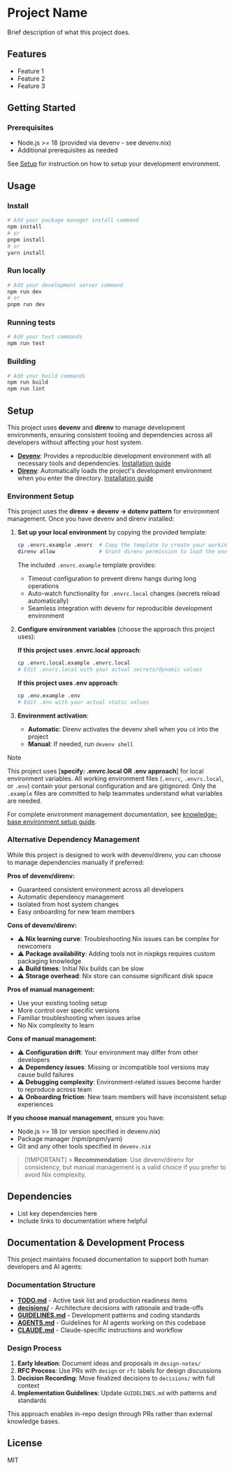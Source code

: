 # Project Name

Brief description of what this project does.

## Features

- Feature 1
- Feature 2
- Feature 3

## Getting Started

### Prerequisites

- Node.js >= 18 (provided via devenv - see devenv.nix)
- Additional prerequisites as needed

See [Setup](#setup) for instruction on how to setup your development environment.

## Usage

### Install

```bash
# Add your package manager install command
npm install
# or
pnpm install
# or
yarn install
```

### Run locally

```bash
# Add your development server command
npm run dev
# or
pnpm run dev
```

### Running tests

```bash
# Add your test commands
npm run test
```

### Building

```bash
# Add your build commands
npm run build
npm run lint
```

## Setup

This project uses **devenv** and **direnv** to manage development environments, ensuring consistent tooling and dependencies across all developers without affecting your host system.

- **[Devenv](https://devenv.sh/)**: Provides a reproducible development environment with all necessary tools and dependencies. [Installation guide](https://devenv.sh/getting-started/)
- **[Direnv](https://direnv.net/)**: Automatically loads the project's development environment when you enter the directory. [Installation guide](https://direnv.net/docs/installation.html)

### Environment Setup

This project uses the **direnv → devenv → dotenv pattern** for environment management. Once you have devenv and direnv installed:

1. **Set up your local environment** by copying the provided template:

   ```bash
   cp .envrc.example .envrc  # Copy the template to create your working environment file
   direnv allow              # Grant direnv permission to load the environment
   ```

   The included `.envrc.example` template provides:

   - Timeout configuration to prevent direnv hangs during long operations
   - Auto-watch functionality for `.envrc.local` changes (secrets reload automatically)
   - Seamless integration with devenv for reproducible development environment

2. **Configure environment variables** (choose the approach this project uses):

   **If this project uses .envrc.local approach**:

   ```bash
   cp .envrc.local.example .envrc.local
   # Edit .envrc.local with your actual secrets/dynamic values
   ```

   **If this project uses .env approach**:

   ```bash
   cp .env.example .env
   # Edit .env with your actual static values
   ```

3. **Environment activation**:
   - **Automatic**: Direnv activates the devenv shell when you `cd` into the project
   - **Manual**: If needed, run `devenv shell`

> [!NOTE]
> This project uses [**specify: .envrc.local OR .env approach**] for local environment variables. All working environment files (`.envrc`, `.envrc.local`, or `.env`) contain your personal configuration and are gitignored. Only the `.example` files are committed to help teammates understand what variables are needed.

For complete environment management documentation, see [knowledge-base environment setup guide](./knowledge-base/README.md#environment-variable-management-pattern).

### Alternative Dependency Management

While this project is designed to work with devenv/direnv, you can choose to manage dependencies manually if preferred:

**Pros of devenv/direnv:**

- Guaranteed consistent environment across all developers
- Automatic dependency management
- Isolated from host system changes
- Easy onboarding for new team members

**Cons of devenv/direnv:**

- ⚠️ **Nix learning curve**: Troubleshooting Nix issues can be complex for newcomers
- ⚠️ **Package availability**: Adding tools not in nixpkgs requires custom packaging knowledge
- ⚠️ **Build times**: Initial Nix builds can be slow
- ⚠️ **Storage overhead**: Nix store can consume significant disk space

**Pros of manual management:**

- Use your existing tooling setup
- More control over specific versions
- Familiar troubleshooting when issues arise
- No Nix complexity to learn

**Cons of manual management:**

- ⚠️ **Configuration drift**: Your environment may differ from other developers
- ⚠️ **Dependency issues**: Missing or incompatible tool versions may cause build failures
- ⚠️ **Debugging complexity**: Environment-related issues become harder to reproduce across team
- ⚠️ **Onboarding friction**: New team members will have inconsistent setup experiences

**If you choose manual management**, ensure you have:

- Node.js >= 18 (or version specified in devenv.nix)
- Package manager (npm/pnpm/yarn)
- Git and any other tools specified in `devenv.nix`

> [!IMPORTANT] > **Recommendation**: Use devenv/direnv for consistency, but manual management is a valid choice if you prefer to avoid Nix complexity.

## Dependencies

- List key dependencies here
- Include links to documentation where helpful

## Documentation & Development Process

This project maintains focused documentation to support both human developers and AI agents:

### Documentation Structure

- **[TODO.md](./TODO.md)** - Active task list and production readiness items
- **[decisions/](./decisions/)** - Architecture decisions with rationale and trade-offs
- **[GUIDELINES.md](./GUIDELINES.md)** - Development patterns and coding standards
- **[AGENTS.md](./AGENTS.md)** - Guidelines for AI agents working on this codebase
- **[CLAUDE.md](./CLAUDE.md)** - Claude-specific instructions and workflow

### Design Process

1. **Early Ideation**: Document ideas and proposals in `design-notes/`
2. **RFC Process**: Use PRs with `design` or `rfc` labels for design discussions
3. **Decision Recording**: Move finalized decisions to `decisions/` with full context
4. **Implementation Guidelines**: Update `GUIDELINES.md` with patterns and standards

This approach enables in-repo design through PRs rather than external knowledge bases.

## License

MIT
